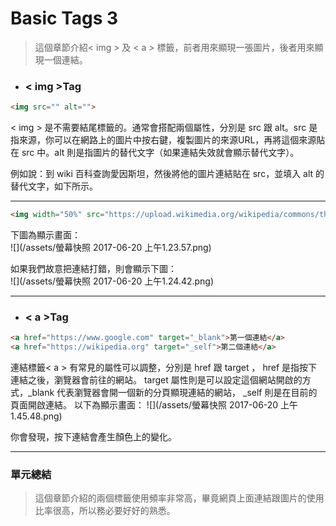 # Basic Tags 3

> 這個章節介紹&lt; img &gt; 及 &lt; a &gt; 標籤，前者用來顯現一張圖片，後者用來顯現一個連結。

* ### &lt; img &gt;Tag

```html
<img src="" alt="">
```

&lt; img &gt; 是不需要結尾標籤的。通常會搭配兩個屬性，分別是 src 跟 alt。src 是指來源，你可以在網路上的圖片中按右鍵，複製圖片的來源URL，再將這個來源貼在 src 中。alt 則是指圖片的替代文字（如果連結失效就會顯示替代文字）。

例如說：到 wiki 百科查詢愛因斯坦，然後將他的圖片連結貼在 src，並填入 alt 的替代文字，如下所示。

---

```html
<img width="50%" src="https://upload.wikimedia.org/wikipedia/commons/thumb/3/3e/Einstein_1921_by_F_Schmutzer_-_restoration.jpg/1024px-Einstein_1921_by_F_Schmutzer_-_restoration.jpg" alt="Albert Einstein during a lecture in Vienna in 1921">
```

下圖為顯示畫面：  
![](/assets/螢幕快照 2017-06-20 上午1.23.57.png)

如果我們故意把連結打錯，則會顯示下圖：  
![](/assets/螢幕快照 2017-06-20 上午1.24.42.png)

---

* ### &lt; a &gt;Tag

```html
<a href="https://www.google.com" target="_blank">第一個連結</a>
<a href="https://wikipedia.org" target="_self">第二個連結</a>
```

連結標籤&lt; a &gt; 有常見的屬性可以調整，分別是 href 跟 target ， href 是指按下連結之後，瀏覽器會前往的網站。 target 屬性則是可以設定這個網站開啟的方式，\_blank 代表瀏覽器會開一個新的分頁顯現連結的網站， \_self 則是在目前的頁面開啟連結。
以下為顯示畫面：
![](/assets/螢幕快照 2017-06-20 上午1.45.48.png)

你會發現，按下連結會產生顏色上的變化。

---

### 單元總結

>這個章節介紹的兩個標籤使用頻率非常高，畢竟網頁上面連結跟圖片的使用比率很高，所以務必要好好的熟悉。

